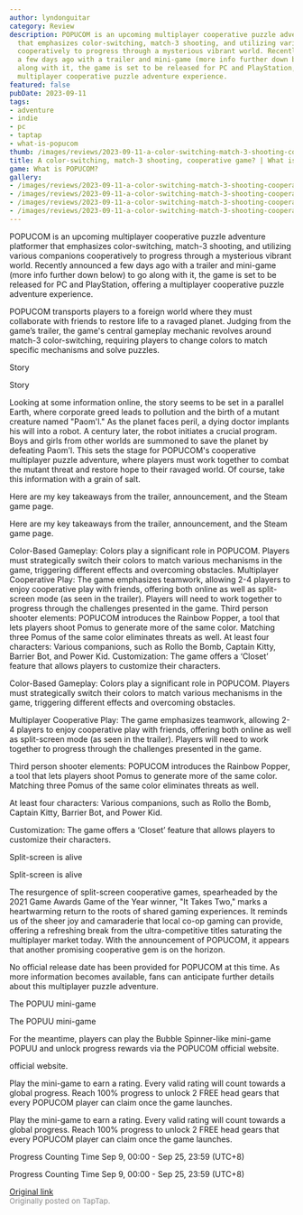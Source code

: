 ```yaml
---
author: lyndonguitar
category: Review
description: POPUCOM is an upcoming multiplayer cooperative puzzle adventure platformer
  that emphasizes color-switching, match-3 shooting, and utilizing various companions
  cooperatively to progress through a mysterious vibrant world. Recently announced
  a few days ago with a trailer and mini-game (more info further down below) to go
  along with it, the game is set to be released for PC and PlayStation, offering a
  multiplayer cooperative puzzle adventure experience.
featured: false
pubDate: 2023-09-11
tags:
- adventure
- indie
- pc
- taptap
- what-is-popucom
thumb: /images/reviews/2023-09-11-a-color-switching-match-3-shooting-cooperative-game--what-is-popucom-0.avif
title: A color-switching, match-3 shooting, cooperative game? | What is POPUCOM?
game: What is POPUCOM?
gallery:
- /images/reviews/2023-09-11-a-color-switching-match-3-shooting-cooperative-game--what-is-popucom-0.avif
- /images/reviews/2023-09-11-a-color-switching-match-3-shooting-cooperative-game--what-is-popucom-1.avif
- /images/reviews/2023-09-11-a-color-switching-match-3-shooting-cooperative-game--what-is-popucom-2.avif
- /images/reviews/2023-09-11-a-color-switching-match-3-shooting-cooperative-game--what-is-popucom-3.avif
---
```

POPUCOM is an upcoming multiplayer cooperative puzzle adventure platformer that emphasizes color-switching, match-3 shooting, and utilizing various companions cooperatively to progress through a mysterious vibrant world. Recently announced a few days ago with a trailer and mini-game (more info further down below) to go along with it, the game is set to be released for PC and PlayStation, offering a multiplayer cooperative puzzle adventure experience.

POPUCOM transports players to a foreign world where they must collaborate with friends to restore life to a ravaged planet. Judging from the game’s trailer, the game's central gameplay mechanic revolves around match-3 color-switching, requiring players to change colors to match specific mechanisms and solve puzzles.

Story

Story

Looking at some information online, the story seems to be set in a parallel Earth, where corporate greed leads to pollution and the birth of a mutant creature named "Paom'l." As the planet faces peril, a dying doctor implants his will into a robot. A century later, the robot initiates a crucial program. Boys and girls from other worlds are summoned to save the planet by defeating Paom'l. This sets the stage for POPUCOM's cooperative multiplayer puzzle adventure, where players must work together to combat the mutant threat and restore hope to their ravaged world. Of course, take this information with a grain of salt.

Here are my key takeaways from the trailer, announcement, and the Steam game page.

Here are my key takeaways from the trailer, announcement, and the Steam game page.

Color-Based Gameplay: Colors play a significant role in POPUCOM. Players must strategically switch their colors to match various mechanisms in the game, triggering different effects and overcoming obstacles.
Multiplayer Cooperative Play: The game emphasizes teamwork, allowing 2-4 players to enjoy cooperative play with friends, offering both online as well as split-screen mode (as seen in the trailer). Players will need to work together to progress through the challenges presented in the game.
Third person shooter elements: POPUCOM introduces the Rainbow Popper, a tool that lets players shoot Pomus to generate more of the same color. Matching three Pomus of the same color eliminates threats as well.
At least four characters: Various companions, such as Rollo the Bomb, Captain Kitty, Barrier Bot, and Power Kid. 
Customization: The game offers a ‘Closet’ feature that allows players to customize their characters.

Color-Based Gameplay: Colors play a significant role in POPUCOM. Players must strategically switch their colors to match various mechanisms in the game, triggering different effects and overcoming obstacles.

Multiplayer Cooperative Play: The game emphasizes teamwork, allowing 2-4 players to enjoy cooperative play with friends, offering both online as well as split-screen mode (as seen in the trailer). Players will need to work together to progress through the challenges presented in the game.

Third person shooter elements: POPUCOM introduces the Rainbow Popper, a tool that lets players shoot Pomus to generate more of the same color. Matching three Pomus of the same color eliminates threats as well.

At least four characters: Various companions, such as Rollo the Bomb, Captain Kitty, Barrier Bot, and Power Kid.

Customization: The game offers a ‘Closet’ feature that allows players to customize their characters.

Split-screen is alive

Split-screen is alive

The resurgence of split-screen cooperative games, spearheaded by the 2021 Game Awards Game of the Year winner, "It Takes Two," marks a heartwarming return to the roots of shared gaming experiences. It reminds us of the sheer joy and camaraderie that local co-op gaming can provide, offering a refreshing break from the ultra-competitive titles saturating the multiplayer market today. With the announcement of POPUCOM, it appears that another promising cooperative gem is on the horizon.

No official release date has been provided for POPUCOM at this time. As more information becomes available, fans can anticipate further details about this multiplayer puzzle adventure.

The POPUU mini-game

The POPUU mini-game

For the meantime, players can play the Bubble Spinner-like mini-game POPUU and unlock progress rewards via the POPUCOM official website.

official website.

Play the mini-game to earn a rating. Every valid rating will count towards a global progress. Reach 100% progress to unlock 2 FREE head gears that every POPUCOM player can claim once the game launches.

Play the mini-game to earn a rating. Every valid rating will count towards a global progress. Reach 100% progress to unlock 2 FREE head gears that every POPUCOM player can claim once the game launches.

Progress Counting Time
Sep 9, 00:00 - Sep 25, 23:59 (UTC+8)

Progress Counting Time
Sep 9, 00:00 - Sep 25, 23:59 (UTC+8)

[Original link](https://www.taptap.io/post/6273245)<br><span style="font-size: 0.95em; color: #888;">Originally posted on TapTap.</span>